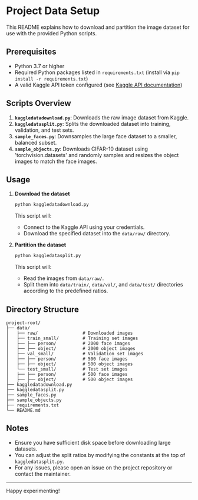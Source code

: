 # Project Data Setup

This README explains how to download and partition the image dataset for use with the provided Python scripts.

## Prerequisites

* Python 3.7 or higher
* Required Python packages listed in `requirements.txt` (install via `pip install -r requirements.txt`)
* A valid Kaggle API token configured (see [Kaggle API documentation](https://github.com/Kaggle/kaggle-api#api-credentials))

## Scripts Overview

1. **`kaggledatadownload.py`**: Downloads the raw image dataset from Kaggle.
2. **`kaggledatasplit.py`**: Splits the downloaded dataset into training, validation, and test sets.
3. **`sample_faces.py`**: Downsamples the large face dataset to a smaller, balanced subset.
4. **`sample_objects.py`**: Downloads CIFAR-10 dataset using 'torchvision.datasets' and randomly samples and resizes the object images to match the face images.

## Usage

1. **Download the dataset**

   ```bash
   python kaggledatadownload.py
   ```

   This script will:

   * Connect to the Kaggle API using your credentials.
   * Download the specified dataset into the `data/raw/` directory.

2. **Partition the dataset**

   ```bash
   python kaggledatasplit.py
   ```

   This script will:

   * Read the images from `data/raw/`.
   * Split them into `data/train/`, `data/val/`, and `data/test/` directories according to the predefined ratios.

## Directory Structure

```
project-root/
├── data/
│   ├── raw/                 # Downloaded images
│   ├── train_small/         # Training set images
│   ├── ├── person/          # 2000 face images
│   ├── ├── object/          # 2000 object images
│   ├── val_small/           # Validation set images
│   ├── ├── person/          # 500 face images
│   ├── ├── object/          # 500 object images
│   └── test_small/          # Test set images
│   ├── ├── person/          # 500 face images
│   ├── ├── object/          # 500 object images
├── kaggledatadownload.py
├── kaggledatasplit.py
├── sample_faces.py
├── sample_objects.py
├── requirements.txt
└── README.md
```

## Notes

* Ensure you have sufficient disk space before downloading large datasets.
* You can adjust the split ratios by modifying the constants at the top of `kaggledatasplit.py`.
* For any issues, please open an issue on the project repository or contact the maintainer.

---

Happy experimenting!

